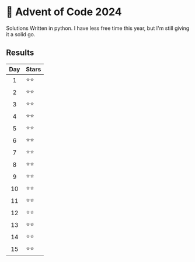 # 🎄 Advent of Code 2024

Solutions Written in python. I have less free time this year, but I'm still giving it a solid go. 

## Results

| Day | Stars |
| :-: | :--- |
| 1   | ⭐⭐ |
| 2   | ⭐⭐ |
| 3   | ⭐⭐ |
| 4   | ⭐⭐ |
| 5   | ⭐⭐ |
| 6   | ⭐⭐ |
| 7   | ⭐⭐ |
| 8   | ⭐⭐ |
| 9   | ⭐⭐ |
| 10   | ⭐⭐ |
| 11   | ⭐⭐ |
| 12   | ⭐⭐ |
| 13   | ⭐⭐ |
| 14   | ⭐⭐ |
| 15   | ⭐⭐ |